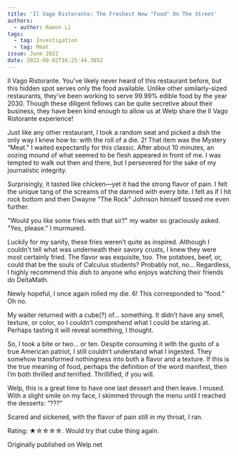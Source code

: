 ```yaml
---
title: 'Il Vago Ristorante: The Freshest New "Food" On The Street'
authors:
  - author: Ramon Li
tags:
  - tag: Investigation
  - tag: Meat
issue: June 2022
date: 2022-08-02T16:25:44.305Z
---
```

<!--StartFragment-->

Il Vago Ristorante. You've likely never heard of this restaurant before, but this hidden spot serves only the food available. Unlike other similarly-sized restaurants, they’ve been working to serve 99.99% edible food by the year 2030. Though these diligent fellows can be quite secretive about their business, they have been kind enough to allow us at Welp share the Il Vago Ristorante experience!



Just like any other restaurant, I took a random seat and picked a dish the only way I knew how to: with the roll of a die. 2! That item was the Mystery “Meat." I waited expectantly for this classic. After about 10 minutes, an oozing mound of what seemed to be flesh appeared in front of me. I was tempted to walk out then and there, but I persevered for the sake of my journalistic integrity.



Surprisingly, it tasted like chicken—yet it had the strong flavor of pain. I felt the unique tang of the screams of the damned with every bite. I felt as if I hit rock bottom and then Dwayne "The Rock" Johnson himself tossed me even further. 



"Would you like some fries with that sir?" my waiter so graciously asked. "Yes, please." I murmured.



Luckily for my sanity, these fries weren’t quite as inspired. Although I couldn't tell what was underneath their savory crusts, I knew they were most certainly fried. The flavor was exquisite, too. The potatoes, beef, or, could that be the souls of Calculus students? Probably not, no… Regardless, I highly recommend this dish to anyone who enjoys watching their friends do DeltaMath.



Newly hopeful, I once again rolled my die. 6! This corresponded to “food.” Oh no.



My waiter returned with a cube(?) of… something. It didn’t have any smell, texture, or color, so I couldn’t comprehend what I could be staring at. Perhaps tasting it will reveal something, I thought.



So, I took a bite or two… or ten. Despite consuming it with the gusto of a true American patriot, I still couldn’t understand what I ingested. They somehow transformed nothingness into both a flavor and a texture. If this is the true meaning of food, perhaps the definition of the word manifest, then I’m both thrilled and terrified. Thrillified, if you will.



Welp, this is a great time to have one last dessert and then leave. I mused. With a slight smile on my face, I skimmed through the menu until I reached the desserts: “???”



Scared and sickened, with the flavor of pain still in my throat, I ran.



Rating: ★☆☆☆☆. Would try that cube thing again.



Originally published on Welp.net 

<!--EndFragment-->